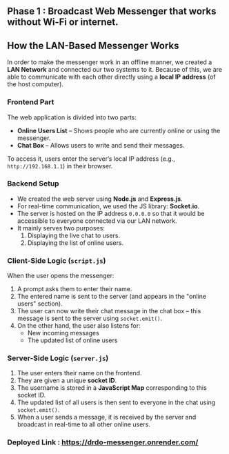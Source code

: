 ## Phase 1 : Broadcast Web Messenger that works without Wi-Fi or internet.
## How the LAN-Based Messenger Works

In order to make the messenger work in an offline manner, we created a **LAN Network** and connected our two systems to it. Because of this, we are able to communicate with each other directly using a **local IP address** (of the host computer).

### Frontend Part

The web application is divided into two parts:
- **Online Users List** – Shows people who are currently online or using the messenger.
- **Chat Box** – Allows users to write and send their messages.

To access it, users enter the server’s local IP address (e.g., `http://192.168.1.1`) in their browser.

### Backend Setup

- We created the web server using **Node.js** and **Express.js**.
- For real-time communication, we used the JS library: **Socket.io**.
- The server is hosted on the IP address `0.0.0.0` so that it would be accessible to everyone connected via our LAN network.
- It mainly serves two purposes:
  1. Displaying the live chat to users.
  2. Displaying the list of online users.

### Client-Side Logic (`script.js`)

When the user opens the messenger:
1. A prompt asks them to enter their name.
2. The entered name is sent to the server (and appears in the "online users" section).
3. The user can now write their chat message in the chat box – this message is sent to the server using `socket.emit()`.
4. On the other hand, the user also listens for:
   - New incoming messages
   - The updated list of online users

### Server-Side Logic (`server.js`)

1. The user enters their name on the frontend.
2. They are given a unique **socket ID**.
3. The username is stored in a **JavaScript Map** corresponding to this socket ID.
4. The updated list of all users is then sent to everyone in the chat using `socket.emit()`.
5. When a user sends a message, it is received by the server and broadcast in real-time to all other online users.

### Deployed Link : https://drdo-messenger.onrender.com/ 
